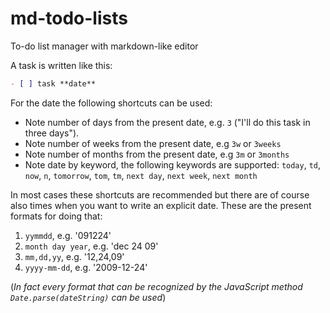 # md-todo-lists
To-do list manager with markdown-like editor

A task is written like this:

````markdown
- [ ] task **date**
````

For the date the following shortcuts can be used:

* Note number of days from the present date, e.g. `3` ("I'll do this task in three days").
* Note number of weeks from the present date, e.g `3w` or `3weeks`
* Note number of months from the present date, e.g `3m` or `3months`
* Note date by keyword, the following keywords are supported: `today`, `td`, `now`, `n`, `tomorrow`, `tom`, `tm`, `next day`, `next week`, `next month`

In most cases these shortcuts are recommended but there are of course also times when you want to write an explicit date. These are the present formats for doing that:

1. `yymmdd`, e.g. '091224'
2. `month day year`, e.g. 'dec 24 09'
3. `mm,dd,yy`, e.g. '12,24,09'
4. `yyyy-mm-dd`, e.g. '2009-12-24'

(*In fact every format that can be recognized by the JavaScript method `Date.parse(dateString)` can be used*)
